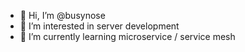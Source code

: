 - 👋 Hi, I’m @busynose
- 👀 I’m interested in server development 
- 🌱 I’m currently learning microservice / service mesh 
